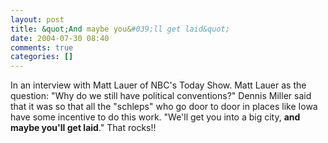 ```yaml
---
layout: post
title: &quot;And maybe you&#039;ll get laid&quot;
date: 2004-07-30 08:40
comments: true
categories: []
---
```

In an interview with Matt Lauer of NBC's Today Show. Matt Lauer as the question: "Why do we still have political conventions?" Dennis Miller said that it was so that all the "schleps" who go door to door in places like Iowa have some incentive to do this work. "We'll get you into a big city, <strong>and maybe you'll get laid</strong>." That rocks!!
